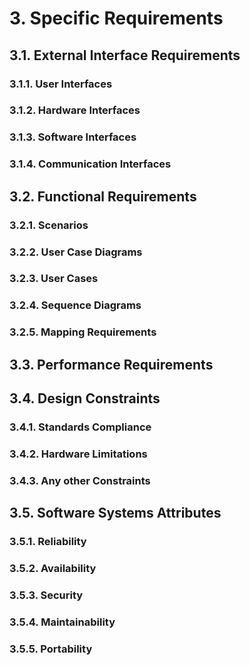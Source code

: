 # 3. Specific Requirements
## 3.1. External Interface Requirements
### 3.1.1. User Interfaces
### 3.1.2. Hardware Interfaces
### 3.1.3. Software Interfaces
### 3.1.4. Communication Interfaces
## 3.2. Functional Requirements 
### 3.2.1. Scenarios
### 3.2.2. User Case Diagrams 
### 3.2.3. User Cases 
### 3.2.4. Sequence Diagrams 
### 3.2.5. Mapping Requirements
## 3.3. Performance Requirements
## 3.4. Design Constraints
### 3.4.1. Standards Compliance 
### 3.4.2. Hardware Limitations
### 3.4.3. Any other Constraints
## 3.5. Software Systems Attributes
### 3.5.1. Reliability
### 3.5.2. Availability
### 3.5.3. Security
### 3.5.4. Maintainability
### 3.5.5. Portability   

